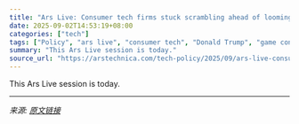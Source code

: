 ```yaml
---
title: "Ars Live: Consumer tech firms stuck scrambling ahead of looming chip tariffs"
date: 2025-09-02T14:53:19+08:00
categories: ["tech"]
tags: ["Policy", "ars live", "consumer tech", "Donald Trump", "game console prices", "laptop prices", "smartphone prices", "tariffs", "us-china trade war"]
summary: "This Ars Live session is today."
source_url: "https://arstechnica.com/tech-policy/2025/09/ars-live-consumer-tech-firms-stuck-scrambling-ahead-of-looming-chip-tariffs/"
---
```


This Ars Live session is today.

---

*来源: [原文链接](https://arstechnica.com/tech-policy/2025/09/ars-live-consumer-tech-firms-stuck-scrambling-ahead-of-looming-chip-tariffs/)*

